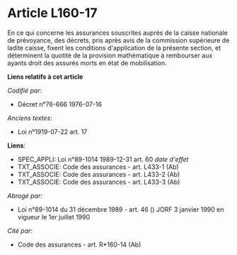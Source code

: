 # Article L160-17

En ce qui concerne les assurances souscrites auprès de la caisse nationale de prévoyance, des décrets, pris après avis de la
commission supérieure de ladite caisse, fixent les conditions d'application de la présente section, et déterminent la quotité
de la provision mathématique à rembourser aux ayants droit des assurés morts en état de mobilisation.

**Liens relatifs à cet article**

_Codifié par_:

  - Décret n°76-666 1976-07-16

_Anciens textes_:

  - Loi n°1919-07-22 art. 17

**Liens**:

  - SPEC_APPLI: Loi n°89-1014 1989-12-31 art. 60 *date d'effet*
  - TXT_ASSOCIE: Code des assurances - art. L433-1 (Ab)
  - TXT_ASSOCIE: Code des assurances - art. L433-2 (Ab)
  - TXT_ASSOCIE: Code des assurances - art. L433-3 (Ab)

_Abrogé par_:

  - Loi n°89-1014 du 31 décembre 1989 - art. 46 () JORF 3 janvier 1990 en vigueur le 1er juillet 1990

_Cité par_:

  - Code des assurances - art. R*160-14 (Ab)
